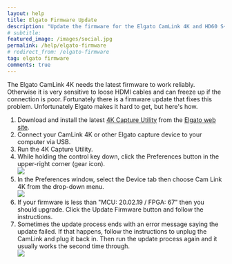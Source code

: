 ```yaml
---
layout: help
title: Elgato Firmware Update
description: "Update the firmware for the Elgato CamLink 4K and HD60 S+"
# subtitle: 
featured_image: /images/social.jpg
permalink: /help/elgato-firmware
# redirect_from: /elgato-firmware
tag: elgato firmware
comments: true
---
```

The Elgato CamLink 4K needs the latest firmware to work reliably. Otherwise it is very sensitive to loose HDMI cables and can freeze up if the connection is poor. Fortunately there is a firmware update that fixes this problem. Unfortunately Elgato makes it hard to get, but here's how.

1. Download and install the latest [4K Capture Utility](https://help.elgato.com/hc/en-us/articles/360027964472-Elgato-4K-Capture-Utility-Release-Notes) from the [Elgato web site](https://www.elgato.com/en/downloads).
2. Connect your CamLink 4K or other Elgato capture device to your computer via USB.
3. Run the 4K Capture Utility.
4. While holding the control key down, click the Preferences button in the upper-right corner (gear icon).  
  ![](/assets/help/elgato-firmware-1.png) 
5. In the Preferences window, select the Device tab then choose Cam Link 4K from the drop-down menu.  
  ![](/assets/help/elgato-firmware-2.png)
6. If your firmware is less than "MCU: 20.02.19 / FPGA: 67" then you should upgrade. Click the Update Firmware button and follow the instructions.
7. Sometimes the update process ends with an error message saying the update failed. If that happens, follow the instructions to unplug the CamLink and plug it back in. Then run the update process again and it usually works the second time through.  
  ![](/assets/help/elgato-firmware-3.png)
